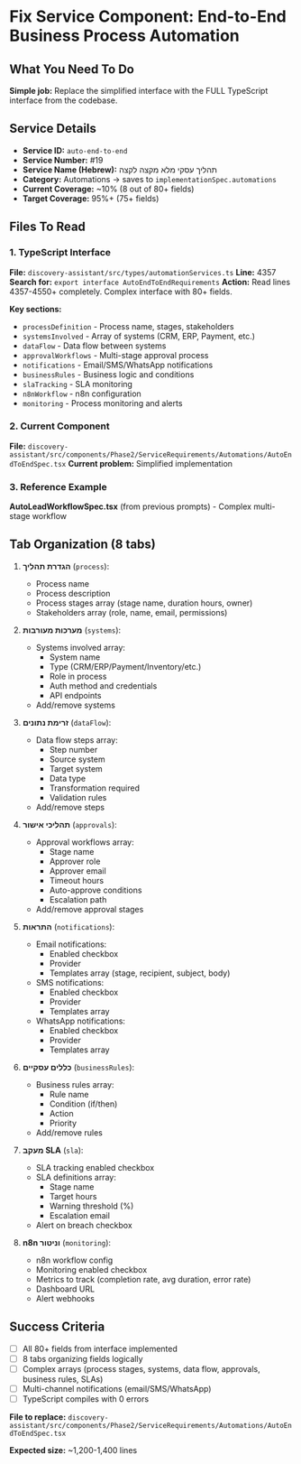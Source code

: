 # Fix Service Component: End-to-End Business Process Automation

## What You Need To Do

**Simple job:** Replace the simplified interface with the FULL TypeScript interface from the codebase.

## Service Details
- **Service ID:** `auto-end-to-end`
- **Service Number:** #19
- **Service Name (Hebrew):** תהליך עסקי מלא מקצה לקצה
- **Category:** Automations → saves to `implementationSpec.automations`
- **Current Coverage:** ~10% (8 out of 80+ fields)
- **Target Coverage:** 95%+ (75+ fields)

## Files To Read

### 1. TypeScript Interface
**File:** `discovery-assistant/src/types/automationServices.ts`
**Line:** 4357
**Search for:** `export interface AutoEndToEndRequirements`
**Action:** Read lines 4357-4550+ completely. Complex interface with 80+ fields.

**Key sections:**
- `processDefinition` - Process name, stages, stakeholders
- `systemsInvolved` - Array of systems (CRM, ERP, Payment, etc.)
- `dataFlow` - Data flow between systems
- `approvalWorkflows` - Multi-stage approval process
- `notifications` - Email/SMS/WhatsApp notifications
- `businessRules` - Business logic and conditions
- `slaTracking` - SLA monitoring
- `n8nWorkflow` - n8n configuration
- `monitoring` - Process monitoring and alerts

### 2. Current Component
**File:** `discovery-assistant/src/components/Phase2/ServiceRequirements/Automations/AutoEndToEndSpec.tsx`
**Current problem:** Simplified implementation

### 3. Reference Example
**AutoLeadWorkflowSpec.tsx** (from previous prompts) - Complex multi-stage workflow

## Tab Organization (8 tabs)

1. **הגדרת תהליך** (`process`):
   - Process name
   - Process description
   - Process stages array (stage name, duration hours, owner)
   - Stakeholders array (role, name, email, permissions)

2. **מערכות מעורבות** (`systems`):
   - Systems involved array:
     - System name
     - Type (CRM/ERP/Payment/Inventory/etc.)
     - Role in process
     - Auth method and credentials
     - API endpoints
   - Add/remove systems

3. **זרימת נתונים** (`dataFlow`):
   - Data flow steps array:
     - Step number
     - Source system
     - Target system
     - Data type
     - Transformation required
     - Validation rules
   - Add/remove steps

4. **תהליכי אישור** (`approvals`):
   - Approval workflows array:
     - Stage name
     - Approver role
     - Approver email
     - Timeout hours
     - Auto-approve conditions
     - Escalation path
   - Add/remove approval stages

5. **התראות** (`notifications`):
   - Email notifications:
     - Enabled checkbox
     - Provider
     - Templates array (stage, recipient, subject, body)
   - SMS notifications:
     - Enabled checkbox
     - Provider
     - Templates array
   - WhatsApp notifications:
     - Enabled checkbox
     - Provider
     - Templates array

6. **כללים עסקיים** (`businessRules`):
   - Business rules array:
     - Rule name
     - Condition (if/then)
     - Action
     - Priority
   - Add/remove rules

7. **מעקב SLA** (`sla`):
   - SLA tracking enabled checkbox
   - SLA definitions array:
     - Stage name
     - Target hours
     - Warning threshold (%)
     - Escalation email
   - Alert on breach checkbox

8. **n8n וניטור** (`monitoring`):
   - n8n workflow config
   - Monitoring enabled checkbox
   - Metrics to track (completion rate, avg duration, error rate)
   - Dashboard URL
   - Alert webhooks

## Success Criteria

- [ ] All 80+ fields from interface implemented
- [ ] 8 tabs organizing fields logically
- [ ] Complex arrays (process stages, systems, data flow, approvals, business rules, SLAs)
- [ ] Multi-channel notifications (email/SMS/WhatsApp)
- [ ] TypeScript compiles with 0 errors

**File to replace:** `discovery-assistant/src/components/Phase2/ServiceRequirements/Automations/AutoEndToEndSpec.tsx`

**Expected size:** ~1,200-1,400 lines
